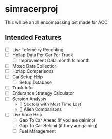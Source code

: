 # simracerproj
This will be an all encompassing bot made for ACC

## Intended Features
- [ ] Live Telemetry Recording
- [ ] Hotlap Data Per Car Per Track
    - [ ] Improvement Data month to month
- [ ] Motec Data Collection
- [ ] Hotlap Comparisons
- [ ] Car Setup Help
    - [ ] Setup Database
- [ ] Track Info
- [ ] Endurance Strategy Calculator
- [ ] Session Analysis
    - [] Sectors with Most Time Lost
    - [] Alien Comparisons
- [ ] Live Race Help
    - [ ] Gap To Car Ahead (if you are gaining)
    - [ ] Gap To Car Behind (if they are gaining)
    - [ ] Fuel Management
